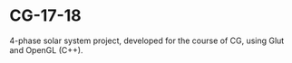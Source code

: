 # CG-17-18
4-phase solar system project, developed for the course of CG, using Glut and OpenGL (C++).
